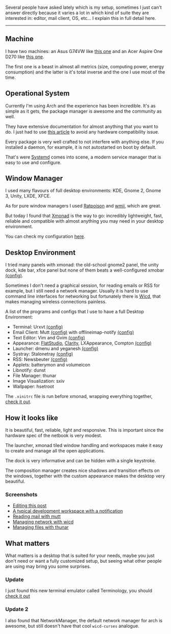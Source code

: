 Several people have asked lately which is my setup, sometimes I just can't
answer directly because it varies a lot in which kind of suite they are
interested in: editor, mail client, OS, etc... I explain this in full detail
here.

----------

## Machine

I have two machines: an Asus G74VW like
[this one](http://www.asus.com/ROG\_ROG/G75VW) and an Acer Aspire One D270 like
[this one](http://us.acer.com/ac/en/US/content/series/aspireone).

The first one is a beast in almost all metrics (size, computing power, energy
consumption) and the latter is it's total inverse and the one I use most of
the time.

## Operational System

Currently I'm using Arch and the experience has been incredible. It's as
simple as it gets, the package manager is awesome and the community as well.

They have extensive documentation for almost anything that you want to do. I
just had to use
[this article](https://wiki.archlinux.org/index.php/Acer\_Aspire\_One)
to avoid any hardware compatibility issue.

Every package is very well crafted to not interfere with anything else. If you
installed a daemon, for example, it is not autostarted on boot by default.

That's were [Systemd](https://wiki.archlinux.org/index.php/Systemd) comes into
scene, a modern service manager that is easy to use and configure.

## Window Manager

I used many flavours of full desktop environments: KDE, Gnome 2, Gnome 3,
Unity, LXDE, XFCE.

As for pure window managers I used
[Ratpoison](http://www.nongnu.org/ratpoison/) and
[wmii](https://code.google.com/p/wmii/), which are great.

But today I found that [Xmonad](https://en.wikipedia.org/wiki/Xmonad) is the
way to go: incredibly lightweight, fast, reliable and compatible with almost
anything you may need in your desktop environment.

You can check my configuration
[here](https://github.com/badosu/dotfiles/blob/master/.xmonad/xmonad.hs).

## Desktop Environment

I tried many panels with xmonad: the old-school gnome2 panel, the unity dock,
kde bar, xfce panel but none of them beats a well-configured
xmobar [(config)](https://github.com/badosu/dotfiles/blob/master/.xmobarrc).

Sometimes I don't need a graphical session, for reading emails or RSS for
example, but I still need a network manager. Usually it is hard to use command
line interfaces for networking but fortunately there is
[Wicd](https://wiki.archlinux.org/index.php/Wicd), that makes managing wireless
connections painless.

A list of the programs and configs that I use to have a full Desktop Environment:

* Terminal: Urxvt [(config)](https://github.com/badosu/dotfiles/blob/master/.Xresources)
* Email Client: Mutt [(config)](https://github.com/badosu/dotfiles/tree/master/.mutt) with offlineimap-notify [(config)](https://github.com/badosu/dotfiles/blob/master/.offlineimaprc)
* Text Editor: Vim and Gvim [(config)](https://github.com/badosu/dotvim)
* Appearance: [FlatStudio](http://gnome-look.org/content/show.php/FlatStudio?content=154296), [Clarity](http://gnome-look.org/content/show.php/Clarity?content=135654), LXAppearance, Compton [(config)](https://github.com/badosu/dotfiles/blob/master/.config/compton.conf)
* Launcher: dmenu and yeganesh [(config)](https://github.com/badosu/dotfiles/blob/master/.xmonad/xmonad.hs#L61)
* Systray: Stalonetray [(config)](https://github.com/badosu/dotfiles/blob/master/.stalonetrayrc)
* RSS: Newsbeuter [(config)](https://github.com/badosu/dotfiles/blob/master/.newsbeuter)
* Applets: batterymon and volumeicon
* Libnotify: dunst
* File Manager: thunar
* Image Visualization: sxiv
* Wallpaper: hsetroot

The `.xinitrc` file is run before xmonad, wrapping everything together,
[check it out](https://github.com/badosu/dotfiles/blob/master/.xinitrc).

## How it looks like

It is beautiful, fast, reliable, light and responsive. This is important since
the hardware spec of the netbook is very modest.

The launcher, xmonad tiled window handling and workspaces make it easy to create
and manage all the open applications.

The dock is very informative and can be hidden with a single keystroke.

The composition manager creates nice shadows and transition effects on the
windows, together with the custom appearance makes the desktop very beautiful.

### Screenshots

* [Editing this post](/public/post_images/vim_screenshot.png)
* [A typical development workspace with a notification](/public/post_images/terminal_screenshot.png)
* [Reading mail with mutt](/public/post_images/mutt_screenshot.png)
* [Managing network with wicd](/public/post_images/wicd_screenshot.png)
* [Managing files with thunar](/public/post_images/thunar_screenshot.png)

## What matters

What matters is a desktop that is suited for your needs, maybe you just don't
need or want a fully customized setup, but seeing what other people are using
may bring you some surprises.

### Update

I just found this new terminal emulator called Terminology, you should [check it
out](http://www.enlightenment.org/p.php?p=about/terminology)

### Update 2

I also found that NetworkManager, the default network manager for arch is
awesome, but still doesn't have that cool `wicd-curses` analogue.
